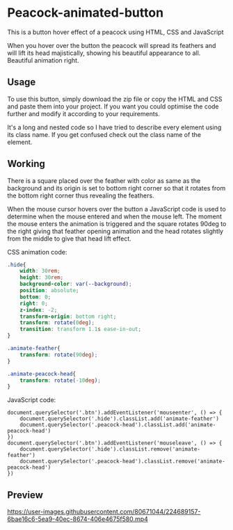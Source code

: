 # Peacock-animated-button
This is a button hover effect of a peacock using HTML, CSS and JavaScript

When you hover over the button the peacock will spread its feathers and will lift its head majistically, showing his beautiful appearance to all. Beautiful animation right.

## Usage
To use this button, simply download the zip file or copy the HTML and CSS and paste them into your project. If you want you could optimise the code further and modify it according to your requirements.

It's a long and nested code so I have tried to describe every element using its class name. If you get confused check out the class name of the element.

## Working
There is a square placed over the feather with color as same as the background and its origin is set to bottom right corner so that it rotates from the bottom right corner thus revealing the feathers.

When the mouse cursor hovers over the button a JavaScript code is used to determine when the mouse entered and when the mouse left. The moment the mouse enters the animation is triggered and the square rotates 90deg to the right giving that feather opening animation and the head rotates slightly from the middle to give that head lift effect.

CSS animation code:
```CSS
.hide{
    width: 30rem;
    height: 30rem;
    background-color: var(--background);
    position: absolute;
    bottom: 0;
    right: 0;
    z-index: -2;
    transform-origin: bottom right;
    transform: rotate(0deg);
    transition: transform 1.1s ease-in-out;
}

.animate-feather{
    transform: rotate(90deg);
}

.animate-peacock-head{
    transform: rotate(-10deg);
}
```

JavaScript code:
```JS
document.querySelector('.btn').addEventListener('mouseenter', () => {
    document.querySelector('.hide').classList.add('animate-feather')
    document.querySelector('.peacock-head').classList.add('animate-peacock-head')
})
document.querySelector('.btn').addEventListener('mouseleave', () => {
    document.querySelector('.hide').classList.remove('animate-feather')
    document.querySelector('.peacock-head').classList.remove('animate-peacock-head')
})
```

## Preview
https://user-images.githubusercontent.com/80671044/224689157-6bae16c6-5ea9-40ec-8674-406e4675f580.mp4
